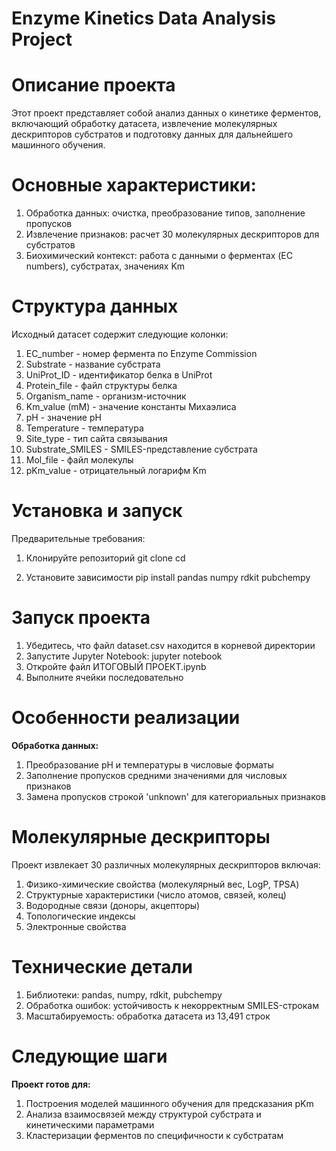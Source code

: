 # Enzyme Kinetics Data Analysis Project

# **Описание проекта**
Этот проект представляет собой анализ данных о кинетике ферментов, включающий обработку датасета, извлечение молекулярных дескрипторов субстратов и подготовку данных для дальнейшего машинного обучения.

# **Основные характеристики:**
1. Обработка данных: очистка, преобразование типов, заполнение пропусков
2. Извлечение признаков: расчет 30 молекулярных дескрипторов для субстратов
3. Биохимический контекст: работа с данными о ферментах (EC numbers), субстратах, значениях Km

# **Структура данных**
Исходный датасет содержит следующие колонки:

1. EC_number - номер фермента по Enzyme Commission
2. Substrate - название субстрата
3. UniProt_ID - идентификатор белка в UniProt
4. Protein_file - файл структуры белка
5. Organism_name - организм-источник
6. Km_value (mM) - значение константы Михаэлиса
7. pH - значение pH
8. Temperature - температура
9. Site_type - тип сайта связывания
10. Substrate_SMILES - SMILES-представление субстрата
11. Mol_file - файл молекулы
12. pKm_value - отрицательный логарифм Km

# **Установка и запуск**
Предварительные требования:
1. Клонируйте репозиторий
git clone <your-repository-url>
cd <repository-name>

2. Установите зависимости
pip install pandas numpy rdkit pubchempy

# **Запуск проекта**
1. Убедитесь, что файл dataset.csv находится в корневой директории
2. Запустите Jupyter Notebook:
jupyter notebook
3. Откройте файл ИТОГОВЫЙ ПРОЕКТ.ipynb
4. Выполните ячейки последовательно

# **Особенности реализации**
**Обработка данных:**
1. Преобразование pH и температуры в числовые форматы
2. Заполнение пропусков средними значениями для числовых признаков
3. Замена пропусков строкой 'unknown' для категориальных признаков

# **Молекулярные дескрипторы**
Проект извлекает 30 различных молекулярных дескрипторов включая:
1. Физико-химические свойства (молекулярный вес, LogP, TPSA)
2. Структурные характеристики (число атомов, связей, колец)
3. Водородные связи (доноры, акцепторы)
4. Топологические индексы
5. Электронные свойства

# **Технические детали**
1. Библиотеки: pandas, numpy, rdkit, pubchempy
2. Обработка ошибок: устойчивость к некорректным SMILES-строкам
3. Масштабируемость: обработка датасета из 13,491 строк

# **Следующие шаги**
**Проект готов для:**
1. Построения моделей машинного обучения для предсказания pKm
2. Анализа взаимосвязей между структурой субстрата и кинетическими параметрами
3. Кластеризации ферментов по специфичности к субстратам
